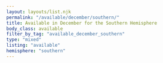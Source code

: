 ```yaml
---
layout: layouts/list.njk
permalink: "/available/december/southern/"
title: Available in December for the Southern Hemisphere
body_class: available
filter_by_tag: "available_december_southern"
type: "mixed"
listing: "available"
hemisphere: "southern"
---
```

